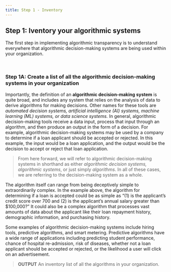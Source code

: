 ```yaml
---
title: Step 1 - Inventory
---
```


## Step 1: Iventory your algorithmic systems

The first step in implementing algorithmic transparency is to understand everywhere that algorithmic decision-making systems are being used within your organization.

<br>

### Step 1A: Create a list of all the algorithmic decision-making systems in your organization

Importantly, the definition of an **algorithmic decision-making system** is quite broad, and includes any system that relies on the analysis of data to derive algorithms for making decisions. Other names for these tools are _automated decision systems, artificial intelligence (AI) systems, machine learning (ML) systems, or data science systems._ In general, algorithmic decision-making tools receive a data input, process that input through an algorithm, and then produce an output in the form of a decision. For example, algorithmic decision-making systems may be used by a company to determine if a loan applicant should be accepted or rejected. In this example, the input would be a loan application, and the output would be the decision to accept or reject that loan application.

> From here forward, we will refer to algorithmic decision-making systems in shorthand as either _algorithmic decision systems, algorithmic systems_, or just simply _algorithms_. In all of these cases, we are referring to the decision-making system as a whole.

The algorithm itself can range from being deceptively simple to extraordinarily complex. In the example above, the algorithm for determining if a loan is accepted could be as simple as “(1) is the applicant’s credit score over 700 and (2) is the applicant’s annual salary greater than \$100,000?” It could also be a complex algorithm that processes vast amounts of data about the applicant like their loan repayment history, demographic information, and purchasing history.

Some examples of algorithmic decision-making systems include hiring tools, predictive algorithms, and smart metering. Predictive algorithms have a wide range of applications including predicting student performance, chance of hospital re-admission, risk of diseases, whether not a loan applicant should be accepted or rejected, or the likelihood a user will click on an advertisement.

> **OUTPUT** An inventory list of all the algorithms in your organization.